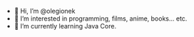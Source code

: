 - 👋 Hi, I’m @olegionek
- 👀 I’m interested in programming, films, anime, books... etc.
- 🌱 I’m currently learning Java Core.

<!---
olegionek/olegionek is a ✨ special ✨ repository because its `README.md` (this file) appears on your GitHub profile.
You can click the Preview link to take a look at your changes.
--->
